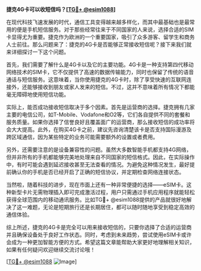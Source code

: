 **捷克4G卡可以收短信吗？[[TG💪+ @esim1088](https://t.me/s/esim1088)]**

在现代科技飞速发展的时代，通信工具变得越来越多样化，而其中最基础也是最常用的便是手机短信服务。对于那些经常往来于不同国家的人来说，选择合适的SIM卡显得尤为重要。捷克作为欧洲的一个重要国家，吸引了众多游客、留学生和商务人士前往。那么问题来了：捷克的4G卡是否能够正常接收短信呢？接下来我们就来详细探讨一下这个问题。

首先，我们需要了解什么是4G卡以及它的主要功能。4G卡是一种支持第四代移动网络技术的SIM卡，它不仅提供了高速的数据传输能力，同时也保留了传统的语音通话与短信服务。这意味着，当你使用捷克的4G卡时，除了享受快速的互联网连接外，还能够接收到朋友或家人发来的短信。不过，这并不意味着所有情况下都能毫无障碍地使用短信功能。

实际上，能否成功接收短信取决于多个因素。首先是运营商的选择。捷克拥有几家主要的电信公司，如T-Mobile、Vodafone和O2等，它们各自提供不同的套餐和服务质量。如果你选择了信誉良好且覆盖面广的运营商，那么接收短信的成功率将会大大提高。此外，在购买4G卡之前，建议先咨询清楚该卡是否支持国际漫游及跨区域通信，因为某些特定的业务可能需要额外的设置或者费用。

另外，还需要注意的是设备兼容性的问题。虽然大多数智能手机都支持4G网络，但并非所有的手机都能够完美地处理来自不同国家的短信格式。因此，在实际操作中，有时可能会遇到延迟接收甚至无法查看的情况。为避免这种情况发生，最好提前确认你的手机是否已经开启了正确的短信协议，并定期检查网络连接状态。

当然啦，随着科技的进步，现在市面上还有一种非常便捷的选择——eSIM卡。这种新型卡片无需物理插入即可完成激活过程，用户只需通过手机应用程序就能轻松获得全球范围内的移动通讯服务。比如TG💪+ @esim1088提供的产品就很好地解决了这一难题，无论是短期旅行还是长期居住，都可以随时随地享受到稳定高效的通信体验。

综上所述，捷克的4G卡是完全可以用来接收短信的，只要你选择了合适的运营商并且确保设备处于良好工作状态。同时，考虑到未来趋势，尝试使用eSIM卡或许会成为一种更加智能方便的方式。希望这篇文章能帮助大家更好地理解相关知识，如果有任何疑问欢迎继续交流讨论哦！

[[TG💪+ @esim1088](https://t.me/s/esim1088) ![Image](https://i.postimg.cc/4NQfJmqS/Snipaste-2025-05-13-00-14-12.png)]